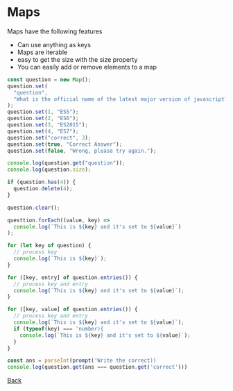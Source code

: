 # Maps

Maps have the following features

- Can use anything as keys
- Maps are iterable
- easy to get the size with the size property
- You can easily add or remove elements to a map

```javascript
const question = new Map();
question.set(
  "question",
  "What is the official name of the latest major version of javascript?"
);
question.set(1, "ES5");
question.set(2, "ES6");
question.set(3, "ES2015");
question.set(4, "ES7");
question.set("correct", 3);
question.set(true, "Correct Answer");
question.set(false, "Wrong, please try again.");

console.log(question.get("question"));
console.log(question.size);

if (question.has(4)) {
  question.delete(4);
}

question.clear();

questtion.forEach((value, key) =>
  console.log(`This is ${key} and it's set to ${value}`)
);

for (let key of question) {
  // process key
  console.log(`This is ${key}`);
}

for ([key, entry] of question.entries()) {
  // process key and entry
  console.log(`This is ${key} and it's set to ${value}`);
}

for ([key, value] of question.entries()) {
  // process key and entry
  console.log(`This is ${key} and it's set to ${value}`);
  if (typeof(key) === 'number){
    console.log(`This is ${key} and it's set to ${value}`);
  }
}

const ans = parseInt(prompt('Write the correct))
console.log(question.get(ans === question.get('correct')))
```

[Back](javascript__next_gen.md)
